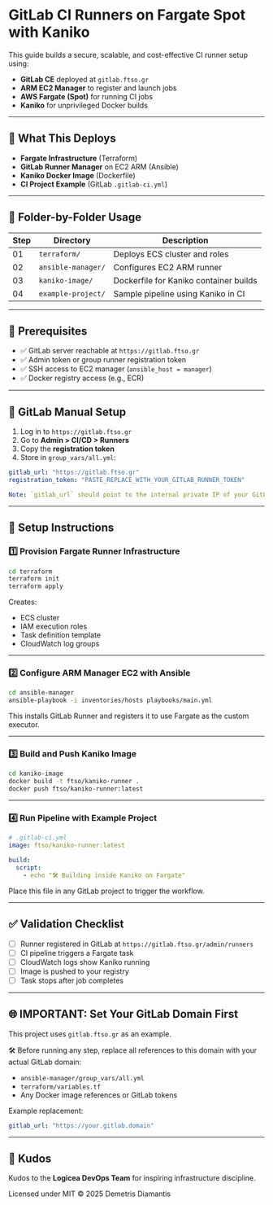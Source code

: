 # GitLab CI Runners on Fargate Spot with Kaniko

This guide builds a secure, scalable, and cost-effective CI runner setup using:

- **GitLab CE** deployed at `gitlab.ftso.gr`
- **ARM EC2 Manager** to register and launch jobs
- **AWS Fargate (Spot)** for running CI jobs
- **Kaniko** for unprivileged Docker builds

---

## 🔧 What This Deploys

- **Fargate Infrastructure** (Terraform)
- **GitLab Runner Manager** on EC2 ARM (Ansible)
- **Kaniko Docker Image** (Dockerfile)
- **CI Project Example** (GitLab `.gitlab-ci.yml`)

---

## 📁 Folder-by-Folder Usage

| Step | Directory         | Description                                 |
|------|-------------------|---------------------------------------------|
| 01   | `terraform/`       | Deploys ECS cluster and roles               |
| 02   | `ansible-manager/` | Configures EC2 ARM runner                   |
| 03   | `kaniko-image/`    | Dockerfile for Kaniko container builds     |
| 04   | `example-project/` | Sample pipeline using Kaniko in CI         |

---

## 🧰 Prerequisites

- ✅ GitLab server reachable at `https://gitlab.ftso.gr`
- ✅ Admin token or group runner registration token
- ✅ SSH access to EC2 manager (`ansible_host = manager`)
- ✅ Docker registry access (e.g., ECR)

---

## 🔐 GitLab Manual Setup

1. Log in to `https://gitlab.ftso.gr`
2. Go to **Admin > CI/CD > Runners**
3. Copy the **registration token**
4. Store in `group_vars/all.yml`:
```yaml
gitlab_url: "https://gitlab.ftso.gr"
registration_token: "PASTE_REPLACE_WITH_YOUR_GITLAB_RUNNER_TOKEN"

Note: `gitlab_url` should point to the internal private IP of your GitLab server, e.g., `http://10.0.3.5`, from the original VPC deployment.
```

---

## 🚀 Setup Instructions

### 1️⃣ Provision Fargate Runner Infrastructure

```bash
cd terraform
terraform init
terraform apply
```

Creates:
- ECS cluster
- IAM execution roles
- Task definition template
- CloudWatch log groups

---

### 2️⃣ Configure ARM Manager EC2 with Ansible

```bash
cd ansible-manager
ansible-playbook -i inventories/hosts playbooks/main.yml
```

This installs GitLab Runner and registers it to use Fargate as the custom executor.

---

### 3️⃣ Build and Push Kaniko Image

```bash
cd kaniko-image
docker build -t ftso/kaniko-runner .
docker push ftso/kaniko-runner:latest
```

---

### 4️⃣ Run Pipeline with Example Project

```yaml
# .gitlab-ci.yml
image: ftso/kaniko-runner:latest

build:
  script:
    - echo "🛠 Building inside Kaniko on Fargate"
```

Place this file in any GitLab project to trigger the workflow.

---

## ✅ Validation Checklist

- [ ] Runner registered in GitLab at `https://gitlab.ftso.gr/admin/runners`
- [ ] CI pipeline triggers a Fargate task
- [ ] CloudWatch logs show Kaniko running
- [ ] Image is pushed to your registry
- [ ] Task stops after job completes

---

## 🌐 IMPORTANT: Set Your GitLab Domain First

This project uses `gitlab.ftso.gr` as an example.

🛠️ Before running any step, replace all references to this domain with your actual GitLab domain:

- `ansible-manager/group_vars/all.yml`
- `terraform/variables.tf`
- Any Docker image references or GitLab tokens

Example replacement:

```yaml
gitlab_url: "https://your.gitlab.domain"
```

---

## 👏 Kudos

Kudos to the **Logicea DevOps Team** for inspiring infrastructure discipline.

Licensed under MIT © 2025 Demetris Diamantis


